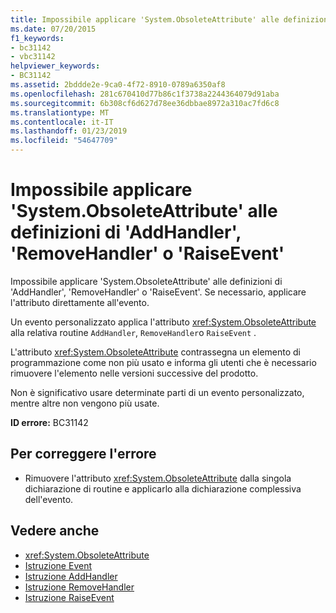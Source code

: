 ```yaml
---
title: Impossibile applicare 'System.ObsoleteAttribute' alle definizioni di 'AddHandler', 'RemoveHandler' o 'RaiseEvent'
ms.date: 07/20/2015
f1_keywords:
- bc31142
- vbc31142
helpviewer_keywords:
- BC31142
ms.assetid: 2bddde2e-9ca0-4f72-8910-0789a6350af8
ms.openlocfilehash: 281c670410d77b86c1f3738a2244364079d91aba
ms.sourcegitcommit: 6b308cf6d627d78ee36dbbae8972a310ac7fd6c8
ms.translationtype: MT
ms.contentlocale: it-IT
ms.lasthandoff: 01/23/2019
ms.locfileid: "54647709"
---
```

# <a name="systemobsoleteattribute-cannot-be-applied-to-the-addhandler-removehandler-or-raiseevent-definitions"></a>Impossibile applicare 'System.ObsoleteAttribute' alle definizioni di 'AddHandler', 'RemoveHandler' o 'RaiseEvent'
Impossibile applicare 'System.ObsoleteAttribute' alle definizioni di 'AddHandler', 'RemoveHandler' o 'RaiseEvent'. Se necessario, applicare l'attributo direttamente all'evento.  
  
 Un evento personalizzato applica l'attributo <xref:System.ObsoleteAttribute> alla relativa routine `AddHandler`, `RemoveHandler`o `RaiseEvent` .  
  
 L'attributo <xref:System.ObsoleteAttribute> contrassegna un elemento di programmazione come non più usato e informa gli utenti che è necessario rimuovere l'elemento nelle versioni successive del prodotto.  
  
 Non è significativo usare determinate parti di un evento personalizzato, mentre altre non vengono più usate.  
  
 **ID errore:** BC31142  
  
## <a name="to-correct-this-error"></a>Per correggere l'errore  
  
-   Rimuovere l'attributo <xref:System.ObsoleteAttribute> dalla singola dichiarazione di routine e applicarlo alla dichiarazione complessiva dell'evento.  
  
## <a name="see-also"></a>Vedere anche
- <xref:System.ObsoleteAttribute>
- [Istruzione Event](../../visual-basic/language-reference/statements/event-statement.md)
- [Istruzione AddHandler](../../visual-basic/language-reference/statements/addhandler-statement.md)
- [Istruzione RemoveHandler](../../visual-basic/language-reference/statements/removehandler-statement.md)
- [Istruzione RaiseEvent](../../visual-basic/language-reference/statements/raiseevent-statement.md)
